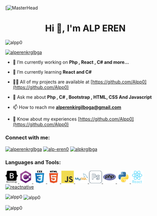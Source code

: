 [![MasterHead](https://media.licdn.com/dms/image/D5616AQH106Ov_0gscw/profile-displaybackgroundimage-shrink_200_800/0/1703354183437?e=2147483647&v=beta&t=Ws25HY3YCI95TtJG3fqbleDpAM8g4vl9mX8k8QXSPUM)

<h1 align="center">Hi 👋, I'm ALP EREN</h1>
<p align="left"> <img src="https://komarev.com/ghpvc/?username=alpp0&label=Profile%20views&color=0e75b6&style=flat" alt="alpp0" /> </p>

<p align="left"> <a href="https://twitter.com/alperenkrglbga" target="blank"><img src="https://img.shields.io/twitter/follow/alperenkrglbga?logo=twitter&style=for-the-badge" alt="alperenkrglbga" /></a> </p>

- 🔭 I’m currently working on **Php , React , C# and more...**

- 🌱 I’m currently learning **React and C#**

- 👨‍💻 All of my projects are available at [https://github.com/Alpp0](https://github.com/Alpp0)

- 💬 Ask me about **Php , C# , Bootstrap , HTML, CSS And Javascript**

- 📫 How to reach me **alperenkirgilboga@gmail.com**

- 📄 Know about my experiences [https://github.com/Alpp0](https://github.com/Alpp0)

<h3 align="left">Connect with me:</h3>
<p align="left">
<a href="https://twitter.com/alperenkrglbga" target="blank"><img align="center" src="https://raw.githubusercontent.com/rahuldkjain/github-profile-readme-generator/master/src/images/icons/Social/twitter.svg" alt="alperenkrglbga" height="30" width="40" /></a>
<a href="https://linkedin.com/in/alp-eren0" target="blank"><img align="center" src="https://raw.githubusercontent.com/rahuldkjain/github-profile-readme-generator/master/src/images/icons/Social/linked-in-alt.svg" alt="alp-eren0" height="30" width="40" /></a>
<a href="https://instagram.com/alpkrglbga" target="blank"><img align="center" src="https://raw.githubusercontent.com/rahuldkjain/github-profile-readme-generator/master/src/images/icons/Social/instagram.svg" alt="alpkrglbga" height="30" width="40" /></a>
</p>

<h3 align="left">Languages and Tools:</h3>
<p align="left"> <a href="https://getbootstrap.com" target="_blank" rel="noreferrer"> <img src="https://raw.githubusercontent.com/devicons/devicon/master/icons/bootstrap/bootstrap-plain-wordmark.svg" alt="bootstrap" width="40" height="40"/> </a> <a href="https://www.w3schools.com/cs/" target="_blank" rel="noreferrer"> <img src="https://raw.githubusercontent.com/devicons/devicon/master/icons/csharp/csharp-original.svg" alt="csharp" width="40" height="40"/> </a> <a href="https://www.w3schools.com/css/" target="_blank" rel="noreferrer"> <img src="https://raw.githubusercontent.com/devicons/devicon/master/icons/css3/css3-original-wordmark.svg" alt="css3" width="40" height="40"/> </a> <a href="https://www.w3.org/html/" target="_blank" rel="noreferrer"> <img src="https://raw.githubusercontent.com/devicons/devicon/master/icons/html5/html5-original-wordmark.svg" alt="html5" width="40" height="40"/> </a> <a href="https://developer.mozilla.org/en-US/docs/Web/JavaScript" target="_blank" rel="noreferrer"> <img src="https://raw.githubusercontent.com/devicons/devicon/master/icons/javascript/javascript-original.svg" alt="javascript" width="40" height="40"/> </a> <a href="https://www.mysql.com/" target="_blank" rel="noreferrer"> <img src="https://raw.githubusercontent.com/devicons/devicon/master/icons/mysql/mysql-original-wordmark.svg" alt="mysql" width="40" height="40"/> </a> <a href="https://www.photoshop.com/en" target="_blank" rel="noreferrer"> <img src="https://raw.githubusercontent.com/devicons/devicon/master/icons/photoshop/photoshop-line.svg" alt="photoshop" width="40" height="40"/> </a> <a href="https://www.php.net" target="_blank" rel="noreferrer"> <img src="https://raw.githubusercontent.com/devicons/devicon/master/icons/php/php-original.svg" alt="php" width="40" height="40"/> </a> <a href="https://www.python.org" target="_blank" rel="noreferrer"> <img src="https://raw.githubusercontent.com/devicons/devicon/master/icons/python/python-original.svg" alt="python" width="40" height="40"/> </a> <a href="https://reactjs.org/" target="_blank" rel="noreferrer"> <img src="https://raw.githubusercontent.com/devicons/devicon/master/icons/react/react-original-wordmark.svg" alt="react" width="40" height="40"/> </a> <a href="https://reactnative.dev/" target="_blank" rel="noreferrer"> <img src="https://reactnative.dev/img/header_logo.svg" alt="reactnative" width="40" height="40"/> </a> </p>

<p><img align="left" src="https://github-readme-stats.vercel.app/api/top-langs?username=alpp0&show_icons=true&locale=en&layout=compact" alt="alpp0" /></p>

<p>&nbsp;<img align="center" src="https://github-readme-stats.vercel.app/api?username=alpp0&show_icons=true&locale=en" alt="alpp0" /></p>

<p><img align="center" src="https://github-readme-streak-stats.herokuapp.com/?user=alpp0&" alt="alpp0" /></p>

